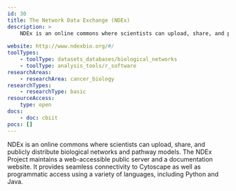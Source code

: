 ```yaml
---
id: 30
title: The Network Data Exchange (NDEx)
description: >
    NDEx is an online commons where scientists can upload, share, and publicly distribute biological networks and pathway models.
    
website: http://www.ndexbio.org/#/
toolTypes:
    - toolType: datasets_databases/biological_networks
    - toolType: analysis_tools/r_software
researchAreas:
    - researchArea: cancer_biology
researchTypes:
    - researchType: basic
resourceAccess:
    type: open
docs:
    - doc: cbiit
pocs: []        
---
```

NDEx is an online commons where scientists can upload, share, and publicly distribute biological networks and pathway models. The NDEx Project maintains a web-accessible public server and a documentation website. It provides seamless connectivity to Cytoscape as well as programmatic access using a variety of languages, including Python and Java.
